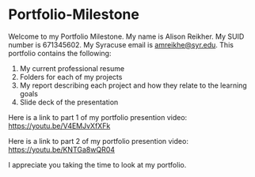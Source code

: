 # Portfolio-Milestone

Welcome to my Portfolio Milestone. My name is Alison Reikher. My SUID number is 671345602. My Syracuse email is amreikhe@syr.edu. 
This portfolio contains the following:
1. My current professional resume
2. Folders for each of my projects
3. My report describing each project and how they relate to the learning goals
4. Slide deck of the presentation

Here is a link to part 1 of my portfolio presention video:
https://youtu.be/V4EMJvXfXFk

Here is a link to part 2 of my portfolio presention video:
https://youtu.be/KNTGa8wQR04

I appreciate you taking the time to look at my portfolio.
